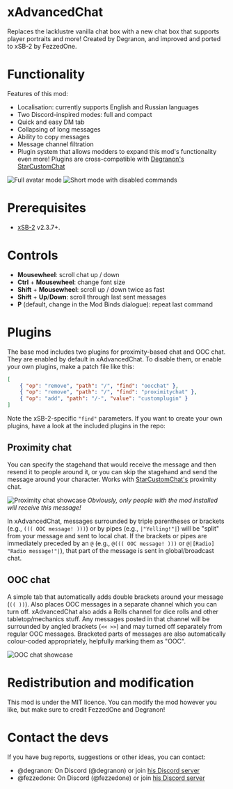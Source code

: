 # xAdvancedChat

Replaces the lacklustre vanilla chat box with a new chat box that supports player portraits and more!
Created by Degranon, and improved and ported to xSB-2 by FezzedOne.

# Functionality

Features of this mod:

 - Localisation: currently supports English and Russian languages
 - Two Discord-inspired modes: full and compact
 - Quick and easy DM tab
 - Collapsing of long messages
 - Ability to copy messages
 - Message channel filtration
 - Plugin system that allows modders to expand this mod's functionality even more! Plugins are cross-compatible with [Degranon's StarCustomChat](https://github.com/KrashV/StarCustomChat)

![Full avatar mode](https://i.imgur.com/yLO8qWg.png)
![Short mode with disabled commands](https://i.imgur.com/oXtXDp7.png)

# Prerequisites

- [xSB-2](https://github.com/FezzedOne/xSB-2) v2.3.7+.

# Controls

 - **Mousewheel**: scroll chat up / down
 - **Ctrl** + **Mousewheel**: change font size
 - **Shift** + **Mousewheel**: scroll up / down twice as fast
 - **Shift** + **Up**/**Down**: scroll through last sent messages
 - **P** (default, change in the Mod Binds dialogue): repeat last command

# Plugins

The base mod includes two plugins for proximity-based chat and OOC chat.
They are enabled by default in xAdvancedChat. To disable them, or enable your own plugins, make a patch file like this:

```json
[
    { "op": "remove", "path": "/", "find": "oocchat" },
    { "op": "remove", "path": "/", "find": "proximitychat" },
    { "op": "add", "path": "/-", "value": "customplugin" }
]
```

Note the xSB-2-specific `"find"` parameters. If you want to create your own plugins, have a look at the included plugins in the repo:

## Proximity chat

You can specify the stagehand that would receive the message and then resend it to people around it, or you can skip the stagehand and send the message around your character. Works with [StarCustomChat's](https://github.com/KrashV/StarCustomChat) proximity chat.

![Proximity chat showcase](https://i.imgur.com/fbnNKF0.png)
*Obviously, only people with the mod installed will receive this message!*

In xAdvancedChat, messages surrounded by triple parentheses or brackets (e.g., `((( OOC message! )))`) or by pipes (e.g., `|"Yelling!"|`) will be "split" from your message and sent to local chat. If the brackets or pipes are immediately preceded by an `@` (e.g., `@((( OOC message! )))` or `@|[Radio] "Radio message!"|`), that part of the message is sent in global/broadcast chat.

## OOC chat

A simple tab that automatically adds double brackets around your message (`(( ))`). Also places OOC messages in a separate channel which you can turn off. xAdvancedChat also adds a Rolls channel for dice rolls and other tabletop/mechanics stuff. Any messages posted in that channel will be surrounded by angled brackets (`<< >>`) and may turned off separately from regular OOC messages. Bracketed parts of messages are also automatically colour-coded appropriately, helpfully marking them as "OOC".

![OOC chat showcase](https://i.imgur.com/AeTFO7a.png)

# Redistribution and modification

This mod is under the MIT licence. You can modify the mod however you like, but make sure to credit FezzedOne and Degranon!

# Contact the devs

If you have bug reports, suggestions or other ideas, you can contact:
- @degranon: On Discord (@degranon) or join [his Discord server](https://discord.gg/gnu8xRjS9p)
- @fezzedone: On Discord (@fezzedone) or join [his Discord server](https://discord.gg/S46Gk2t)
